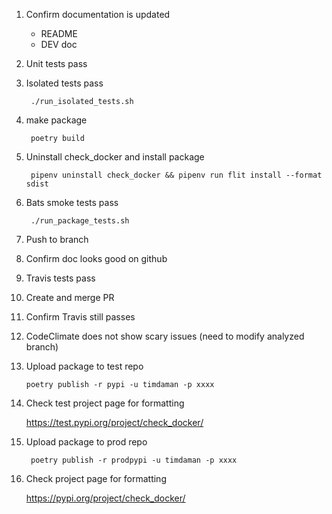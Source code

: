 
1. Confirm documentation is updated
    - README
    - DEV doc
1. Unit tests pass
1. Isolated tests pass

        ./run_isolated_tests.sh

1. make package

        poetry build

1. Uninstall check_docker and install package

        pipenv uninstall check_docker && pipenv run flit install --format sdist

1. Bats smoke tests pass

        ./run_package_tests.sh
  
1. Push to branch
1. Confirm doc looks good on github
1. Travis tests pass
1. Create and merge PR
1. Confirm Travis still passes
1. CodeClimate does not show scary issues (need to modify analyzed branch)
1. Upload package to test repo

       poetry publish -r pypi -u timdaman -p xxxx

1. Check test project page for formatting

   https://test.pypi.org/project/check_docker/

1. Upload package to prod repo

        poetry publish -r prodpypi -u timdaman -p xxxx

1. Check project page for formatting

   https://pypi.org/project/check_docker/
